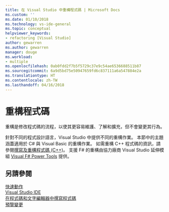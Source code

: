 ```yaml
---
title: 在 Visual Studio 中重構程式碼 | Microsoft Docs
ms.custom: ''
ms.date: 01/10/2018
ms.technology: vs-ide-general
ms.topic: conceptual
helpviewer_keywords:
- refactoring [Visual Studio]
author: gewarren
ms.author: gewarren
manager: douge
ms.workload:
- multiple
ms.openlocfilehash: 0ab0fdd2f7b5f5729c37e9c54ae6536688511b87
ms.sourcegitcommit: 6a9d5bd75e50947659fd6c837111a6a547884e2a
ms.translationtype: HT
ms.contentlocale: zh-TW
ms.lasthandoff: 04/16/2018
---
```

# <a name="refactoring-code"></a>重構程式碼

重構是修改程式碼的流程，以使其更容易維護、了解和擴充，但不會變更其行為。

針對不同的程式設計語言，Visual Studio 中提供不同的重構作業。 本節中的主題涵蓋適用於 C# 與 Visual Basic 的重構作業。 如需重構 C++ 程式碼的資訊，請參閱[撰寫及重構程式碼 (C++)](/cpp/ide/writing-and-refactoring-code-cpp)。 支援 F# 的重構由協力廠商 Visual Studio 延伸模組 [Visual F# Power Tools](https://marketplace.visualstudio.com/items?itemName=FSharpSoftwareFoundation.VisualFPowerTools) 提供。

## <a name="see-also"></a>另請參閱

[快速動作](../ide/quick-actions.md)  
[Visual Studio IDE](../ide/visual-studio-ide.md)  
[在程式碼和文字編輯器中撰寫程式碼](../ide/writing-code-in-the-code-and-text-editor.md)  
[預覽變更](../ide/preview-changes.md)
